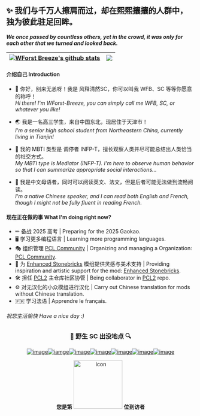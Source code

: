 ## ✨ 我们与千万人擦肩而过，却在熙熙攘攘的人群中，独为彼此驻足回眸。
***We once passed by countless others, yet in the crowd, it was only for each other that we turned and looked back.***
  <!---README Stats--->
  <!---鬼知道为什么这破玩意老是坏，蒸的服辣！！--->
| <a href="https://github.com/anuraghazra/github-readme-stats"><img align="center" src="https://github-readme-stats.vercel.app/api?username=WForst-Breeze&show_icons=true&include_all_commits=true&theme=buefy&hide_border=true&count_private=true" alt="WForst Breeze's github stats" /></a> | <a href="https://github.com/anuraghazra/github-readme-stats"><img align="center" src="https://github-readme-stats.vercel.app/api/top-langs/?username=WForst-Breeze&layout=compact&theme=buefy&hide_border=true" /></a> |
| ------------- | ------------- |

#### 介绍自己 Introduction

- 💬 你好，别来无恙呀！我是 风释清然SC，你可以叫我 WFB、SC 等等你愿意的称呼！  
*Hi there! I'm WForst-Breeze, you can simply call me WFB, SC, or whatever you like!*

- 🌏 我是一名高三学生，来自中国东北，现居住于天津市！  
*I'm a senior high school student from Northeastern China, currently living in Tianjin!*

- 🧝‍ 我的 MBTI 类型是 调停者 INFP-T，擅长观察人类并尽可能总结出人类恰当的社交方式。  
*My MBTI type is Mediator (INFP-T). I'm here to observe human behavior so that I can summarize appropriate social interactions...*

- 📰 我是中文母语者，同时可以阅读英文、法文，但是后者可能无法做到流畅阅读。  
*I'm a native Chinese speaker, and I can read both English and French, though I might not be fully fluent in reading French.*

#### 现在正在做的事 What I'm doing right now?
- ✏ 备战 2025 高考 | Preparing for the 2025 Gaokao.
- 🖥 学习更多编程语言 | Learning more programming languages.
- 🎭 组织管理 [PCL Community](https://github.com/PCL-Community) | Organizing and managing a Organization: [PCL Community](https://github.com/PCL-Community).
- 🧱 为 [Enhanced Stonebricks](https://github.com/RS-WFB/Enhanced-Stonebricks) 模组提供灵感与美术支持 | Providing inspiration and artistic support for the mod: [Enhanced Stonebricks](https://github.com/RS-WFB/Enhanced-Stonebricks).
- 🛠 担任 [PCL2](https://github.com/Hex-Dragon/PCL2) 主仓库社区协管 | Being collaborator in [PCL2](https://github.com/Hex-Dragon/PCL2) repo.
- ⚙ 对无汉化的小众模组进行汉化 | Carry out Chinese translation for mods without Chinese translation.
- 🇫🇷 学习法语 | Apprendre le français.

###### 祝您生活愉快 Have a nice day :)
  <!---自2023.1.12开始统计的页面访问数量--->
  <!---已弃用![Page Views Count](https://badges.toozhao.com/badges/01GPHXFCCQ0WANPJ2B5Q8MGJG5/blue.svg)  --->
<div align="center">

### 🔎 野生 SC 出没地点 🔍
  <!---相关链接--->
[![image](https://img.shields.io/badge/-BiliBili-fb7299?style=for-the-badge)](https://space.bilibili.com/506713078 "跳转 Bilibili 个人主页")[![iamge](https://img.shields.io/badge/-AFDian-946ce6?style=for-the-badge)](https://afdian.net/a/Bailey_Z "跳转 爱发电创作者页面")[![image](https://img.shields.io/badge/-Twitter-1D9BF0?style=for-the-badge)](https://twitter.com/RbreezeQ "跳转 Twitter 个人资料")[![image](https://img.shields.io/badge/-Email-1074BE?style=for-the-badge)](mailto:sxcmxgst3319@hotmail.com "向我发送邮件")[![image](https://img.shields.io/badge/-Steam-171A21?style=for-the-badge)](https://steamcommunity.com/id/WForst_B "跳转 Steam 个人资料")[![image](https://img.shields.io/badge/-Wikipedia-f4f4f4?style=for-the-badge)](https://zh.wikipedia.org/wiki/User:WForstQing "跳转 Wikipedia 用户页")[![image](https://img.shields.io/badge/-Buy%20Me%20A%20Coffee-ffdd00?style=for-the-badge)](https://www.buymeacoffee.com/WForstB "跳转 Buy me a coffee 个人资料")  
  <!---访问次数统计--->
**您是第** <img src="https://profile-counter.glitch.me/WForst_Breeze/count.svg?comment=哼啊啊啊啊啊啊啊啊啊啊啊啊" alt="icon" width="130px"> **位到访者**  
</div>

  <!--弃用
<details>
<summary>更多信息... What's more...</summary>
  <div align="center">
   
  <!---这些统计信息我超爱！来自 https://metrics.lecoq.io/ ，不过可惜风格不统一，就先折叠了--->
  <!--Update 20230503: 网站寄了，爆 526 错误了-->
<!--![Metrics](https://metrics.lecoq.io/WForst-Breeze?template=classic&repositories.forks=true&reactions=1&achievements=1&traffic=1&discussions=1&base=header%2C%20activity%2C%20community%2C%20repositories%2C%20metadata&base.indepth=false&base.hireable=false&base.skip=false&reactions=false&reactions.limit=200&reactions.limit.issues=100&reactions.limit.discussions=100&reactions.limit.discussions.comments=100&reactions.days=0&reactions.display=absolute&discussions=false&discussions.categories=true&discussions.categories.limit=0&achievements=false&achievements.threshold=C&achievements.secrets=true&achievements.display=detailed&achievements.limit=0&traffic=false&config.timezone=Asia%2FShanghai&config.display=large)-->
<!--<img src="https://github.com/WForst-Breeze/WForst-Breeze/assets/110760354/f284be7c-e4a3-495f-b5fb-020ec32f5556" alt="200discusions" width="750px">
-->
   </div>
</details>
